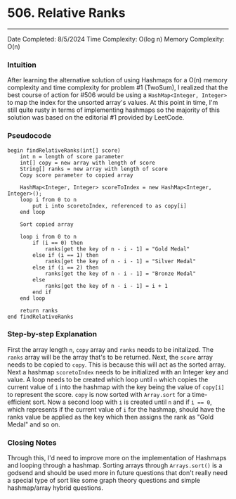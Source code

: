 # 506. Relative Ranks
---
Date Completed: 8/5/2024
Time Complexity: O(log n)
Memory Complexity: O(n)

### Intuition
After learning the alternative solution of using Hashmaps for a O(n) memory complexity and time complexity for problem #1 (TwoSum), I realized that the best course of action for #506 would be using a `HashMap<Integer, Integer>` to map the index for the unsorted array's values. At this point in time, I'm still quite rusty in terms of implementing hashmaps so the majority of this solution was based on the editorial #1 provided by LeetCode. 

### Pseudocode
```pseudocode
begin findRelativeRanks(int[] score) 
    int n = length of score parameter
    int[] copy = new array with length of score
    String[] ranks = new array with length of score 
    Copy score parameter to copied array 

    HashMap<Integer, Integer> scoreToIndex = new HashMap<Integer, Integer>();
    loop i from 0 to n 
        put i into scoretoIndex, referenced to as copy[i] 
    end loop 

    Sort copied array 

    loop i from 0 to n 
        if (i == 0) then
            ranks[get the key of n - i - 1] = "Gold Medal"
        else if (i == 1) then 
            ranks[get the key of n - i - 1] = "Silver Medal"
        else if (i == 2) then 
            ranks[get the key of n - i - 1] = "Bronze Medal"
        else 
            ranks[get the key of n - i - 1] = i + 1
        end if
    end loop 

    return ranks
end findRelativeRanks
```

### Step-by-step Explanation
First the array length `n`, `copy` array and `ranks` needs to be initalized. The `ranks` array will be the array that's to be returned. Next, the `score` array needs to be copied to `copy`. This is because this will act as the sorted array. Next a hashmap `scoretoIndex` needs to be initialized with an Integer key and value. A loop needs to be created which loop until `n` which copies the current value of `i` into the hashmap with the key being the value of `copy[i]` to represent the score. `copy` is now sorted with `Array.sort` for a time-efficient sort. Now a second loop with `i` is created until `n` and if `i == 0`, which represents if the current value of `i` for the hashmap, should have the ranks value be applied as the key which then assigns the rank as "Gold Medal" and so on.

### Closing Notes
Through this, I'd need to improve more on the implementation of Hashmaps and looping through a hashmap. Sorting arrays through `Arrays.sort()` is a godsend and should be used more in future questions that don't really need a special type of sort like some graph theory questions and simple hashmap/array hybrid questions.

